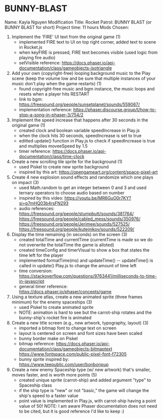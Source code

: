 # BUNNY-BLAST

Name: Kayla Nguyen
Modification Title: Rocket Patrol: BUNNY BLAST (or BUNNY BLAST for short)
Project time: 11 hours
Mods Chosen: 
1) Implement the 'FIRE' UI text from the original game (1)
    - implemented FIRE text to UI on top right corner, added text to scene in Rocket.js
    - when keyFIRE is pressed, FIRE text becomes visible (used logic from playing fire audio)
    - setVisible reference: https://docs.phaser.io/api-documentation/class/gameobjects-isotriangle
2) Add your own (copyright-free) looping background music to the Play scene
(keep the volume low and be sure that multiple instances of your music don't play when the game restarts) (1)
    - found copyright-free music and bgm instance, the music loops and resets when a player hits RESTART
    - link to bgm: https://freesound.org/people/sunsetplanet/sounds/559067/
    - implementation reference: https://phaser.discourse.group/t/how-to-stop-a-song-in-phaser-3/754/2
3) Implement the speed increase that happens after 30 seconds in the original game (1)
    - created clock and boolean variable speedIncrease in Play.js
    - when the clock hits 30 seconds, speedIncrease is set to true
    - editted update() function in Play.js to check if speedIncrease is true and multiplies moveeSpeed by 1.5
    - timer reference: https://docs.phaser.io/api-documentation/class/time-clock
4) Create a new scrolling tile sprite for the background (1)
    - used Piskel to create new sprite background
    - inspired by this art: https://opengameart.org/content/space-pixel-art 
5) Create 4 new explosion sound effects and randomize which one plays on impact (3)
    - used Math.random to get an integer between 0 and 3 and used ternary operators to choose audio based on number
    - inspired by this video: https://youtu.be/MR6GuO0r7KY?si=p7mHQ03b4rsFN293
    - audio references: 
    https://freesound.org/people/stumpbutt/sounds/381764/
    https://freesound.org/people/cabled_mess/sounds/350976/
    https://freesound.org/people/Jerimee/sounds/527525/
    https://freesound.org/people/kutejnikov/sounds/522209/
6) Display the time remaining (in seconds) on the screen (3)
    - created totalTime and currentTime (currentTime is made so we do not overwrite the totalTime the game is alloted)
    - created timeConfig and timerVisual to show a box that states the time left for the player
    - implemented formatTime(ms) and updateTime() -- updateTime() is called in update() Play.js to change the amount of time left
    - time conversion: https://stackoverflow.com/questions/9763441/milliseconds-to-time-in-javascript
    - general timer reference: https://docs.phaser.io/phaser/concepts/game
7) Using a texture atlas, create a new animated sprite (three frames minimum) for the enemy spaceships (3)
    - used Piskel to create animated sprite
    - NOTE: animation is hard to see but the carrot-ship rotates and the bunny-ship's rocket fire is animated
8) Create a new title screen (e.g., new artwork, typography, layout) (3)
    - imported a bitmap font to change text on screen
    - layout is centered on screen and font sizes have been scaled
    - bunny border make on Piskel
    - bitmap reference: 
    https://docs.phaser.io/api-documentation/class/gameobjects-bitmaptext
    https://www.fontspace.com/public-pixel-font-f72305
    - bunny sprite inspired by: https://www.teepublic.com/user/bonbonpup
9) Create a new enemy Spaceship type (w/ new artwork) that's smaller, moves faster, and is worth more points (5)
    - created unique sprite (carrot-ship) and added argument "type" to Spaceship class
    - if the ship type is "new" or not "basic," the game will change the ship's speed to a faster value
    - point value is implemented in Play.js, with carrot-ship having a point value of 50!
NOTE: I am aware Phaser documentation does not need to be cited, but it is good reference I'd like to keep :)

